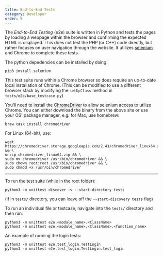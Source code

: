 ```yaml
---
title: End-to-End Tests
category: Developer
order: 9
---
```


The _End-to-End Testing_ (e2e) suite is written in Python and tests
the pages by loading a webpage within the browser and confirming the
expected HTML is displayed. This does not test the PHP (or C++) code
directly, but rather focuses on user navigation through the website.
It utilizes [selenium](https://www.seleniumhq.org/) and Chrome to
complete these tests.

The python depedencies can be installed by doing:
```
pip3 install selenium
```

This test suite runs within a Chrome browser so does require an
up-to-date local installation of Chrome. (This can be modified to use
a different browser stack by modifying the `setUpClass` method in
`tests/e2e/base_testcase.py`)

You'll need to install the
[ChromeDriver](https://sites.google.com/a/chromium.org/chromedriver/getting-started)
to allow selenium access to utilize Chrome. You can either download the binary
from the above site or use your OS' package manager, e.g. for Mac, use
homebrew:
```
brew cask install chromedriver
```
For Linux (64-bit), use:
```
wget https://chromedriver.storage.googleapis.com/2.41/chromedriver_linux64.zip && \
unzip chromedriver_linux64.zip && \
sudo mv chromedriver /usr/bin/chromedriver && \
sudo chown root:root /usr/bin/chromedriver && \
sudo chmod +x /usr/bin/chromedriver
```

---

To run the test suite (while in the root folder):

```
python3 -m unittest discover -v --start-directory tests
```
(if in `tests/` directory, you can leave off the `--start-discovery tests` flag)
  
To run an individual file or testcase, navigate into the `tests/` directory
and then run:
```
python3 -m unittest e2e.<module_name>.<ClassName>
python3 -m unittest e2e.<module_name>.<ClassName>.<function_name>
```

An example of running the login tests:
```
python3 -m unittest e2e.test_login.TestLogin
python3 -m unittest e2e.test_login.TestLogin.test_login
```

